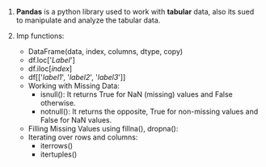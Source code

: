 1. **Pandas** is a python library used to work with **tabular** data, also its sued to manipulate and analyze the tabular data.

2. Imp functions:
   - DataFrame(data, index, columns, dtype, copy)
   - df.loc['*Label*']
   - df.iloc[*index*]
   - df[['*label1*', '*label2*', '*label3*']]
   - Working with Missing Data:
     - isnull(): It returns True for NaN (missing) values and False otherwise.
     - notnull(): It returns the opposite, True for non-missing values and False for NaN values.
   - Filling Missing Values using fillna(), dropna():
   - Iterating over rows and columns:
     - iterrows()
     - itertuples()

